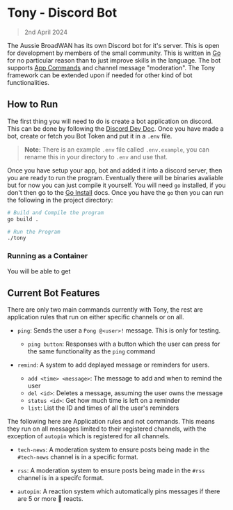 # Tony - Discord Bot

>  2nd April 2024

The Aussie BroadWAN has its own Discord bot for it's server. This is open for 
development by members of the small community. This is written in [Go] for no
particular reason than to just improve skills in the language. The bot supports
[App Commands] and channel message "moderation". The Tony framework can be 
extended upon if needed for other kind of bot functionalities.


## How to Run

The first thing you will need to do is create a bot application on discord. This
can be done by following the [Discord Dev Doc]. Once you have made a bot, create
or fetch you Bot Token and put it in a `.env` file.

> **Note:** There is an example `.env` file called `.env.example`, you can 
>           rename this in your directory to `.env` and use that.

Once you have setup your app, bot and added it into a discord server, then you 
are ready to run the program. Eventually there will be binaries avaliable but
for now you can just compile it yourself. You will need `go` installed, if you
don't then go to the [Go Install] docs. Once you have the `go` then you can run
the following in the project directory:

```bash
# Build and Compile the program
go build .

# Run the Program
./tony
```


### Running as a Container

You will be able to get

## Current Bot Features

There are only two main commands currently with Tony, the rest are application
rules that run on either specific channels or on all.

- `ping`: 
    Sends the user a `Pong @<user>!` message. This is only for testing.

    - `ping button`: Responses with a button which the user can press for the
        same functionality as the `ping` command

- `remind`:
    A system to add deplayed message or reminders for users.

    - `add <time> <message>`: The message to add and when to remind the user
    - `del <id>`: Deletes a message, assuming the user owns the message
    - `status <id>`: Get how much time is left on a reminder
    - `list`: List the ID and times of all the user's reminders

The following here are Application rules and not commands. This means they run
on all messages limited to their registered channels, with the exception of
`autopin` which is registered for all channels.

- `tech-news`:
    A moderation system to ensure posts being made in the `#tech-news` channel 
    is in a specific format.

- `rss`:
    A moderation system to ensure posts being made in the `#rss` channel is in 
    a specifc format.

- `autopin`:
    A reaction system which automatically pins messages if there are 5 or 
    more 📌 reacts.

[Go]: https://go.dev/
[App Commands]: https://discord.com/developers/docs/interactions/application-commands
[Discord Dev Doc]: https://discord.com/developers/docs/getting-started
[Go Install]: https://go.dev/doc/install